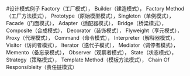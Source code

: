 #设计模式例子
Factory（工厂模式），     Builder（建造模式），      Factory Method（工厂方法模式），
Prototype（原始模型模式），Singleton（单例模式），   Facade（门面模式），
Adapter（适配器模式），   Bridge（桥梁模式），       Composite（合成模式），
Decorator（装饰模式），   Flyweight（享元模式），    Proxy（代理模式），
Command（命令模式），     Interpreter（解释器模式）， Visitor（访问者模式），
Iterator（迭代子模式），  Mediator（调停者模式），   Memento（备忘录模式），
Observer（观察者模式），  State（状态模式），        Strategy（策略模式），
Template Method（模板方法模式）， Chain Of Responsibleity（责任链模式）
